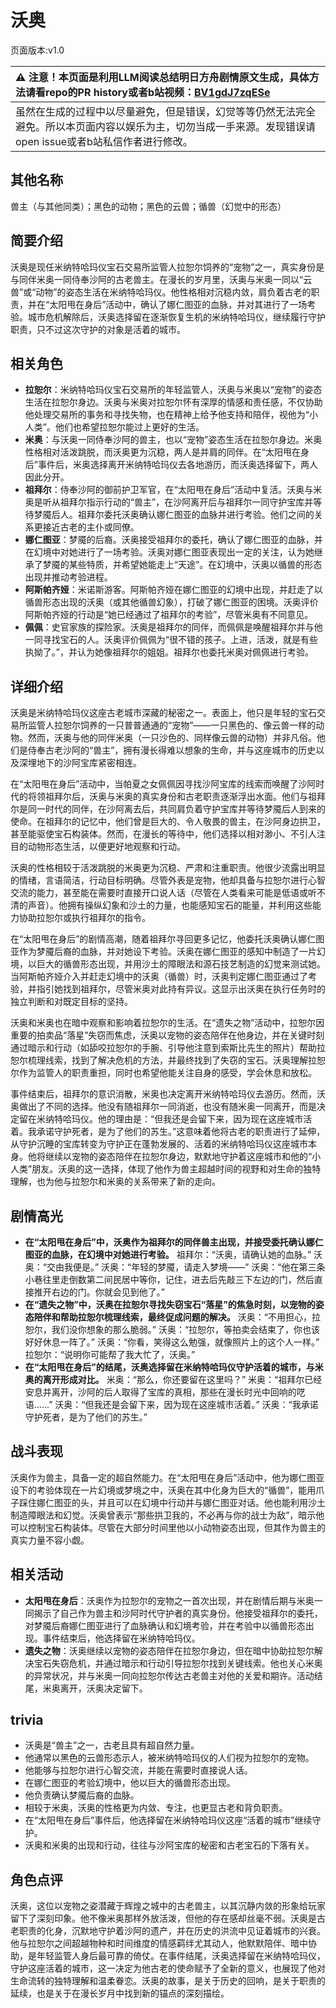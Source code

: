 # 沃奥
页面版本:v1.0
 

| :warning: 注意！本页面是利用LLM阅读总结明日方舟剧情原文生成，具体方法请看repo的PR history或者b站视频：[BV1gdJ7zqESe](https://www.bilibili.com/video/BV1gdJ7zqESe/)         |
|:----------------------------|
| 虽然在生成的过程中以尽量避免，但是错误，幻觉等等仍然无法完全避免。所以本页面内容以娱乐为主，切勿当成一手来源。发现错误请open issue或者b站私信作者进行修改。|



## 其他名称
兽主（与其他同类）；黑色的动物；黑色的云兽；循兽（幻觉中的形态）
## 简要介绍
沃奥是现任米纳特哈玛仪宝石交易所监管人拉恕尔饲养的“宠物”之一，真实身份是与同伴米奥一同侍奉沙阿的古老兽主。在漫长的岁月里，沃奥与米奥一同以“云兽”或“动物”的姿态生活在米纳特哈玛仪。他性格相对沉稳内敛，肩负着古老的职责，并在“太阳甩在身后”活动中，确认了娜仁图亚的血脉，并对其进行了一场考验。城市危机解除后，沃奥选择留在逐渐恢复生机的米纳特哈玛仪，继续履行守护职责，只不过这次守护的对象是活着的城市。
## 相关角色
-   **拉恕尔**：米纳特哈玛仪宝石交易所的年轻监管人，沃奥与米奥以“宠物”的姿态生活在拉恕尔身边。沃奥与米奥对拉恕尔怀有深厚的情感和责任感，不仅协助他处理交易所的事务和寻找失物，也在精神上给予他支持和陪伴，视他为“小人类”。他们也希望拉恕尔能过上更好的生活。
-   **米奥**：与沃奥一同侍奉沙阿的兽主，也以“宠物”姿态生活在拉恕尔身边。米奥性格相对活泼跳脱，而沃奥更为沉稳，两人是并肩的同伴。在“太阳甩在身后”事件后，米奥选择离开米纳特哈玛仪去各地游历，而沃奥选择留下，两人因此分开。
-   **祖拜尔**：侍奉沙阿的御前护卫军官，在“太阳甩在身后”活动中复活。沃奥与米奥是听从祖拜尔指示行动的“兽主”，在沙阿离开后与祖拜尔一同守护宝库并等待梦魇后人。祖拜尔委托沃奥确认娜仁图亚的血脉并进行考验。他们之间的关系更接近古老的主仆或同僚。
-   **娜仁图亚**：梦魇的后裔。沃奥接受祖拜尔的委托，确认了娜仁图亚的血脉，并在幻境中对她进行了一场考验。沃奥对娜仁图亚表现出一定的关注，认为她继承了梦魇的某些特质，并希望她能走上“天途”。在幻境中，沃奥以循兽的形态出现并推动考验进程。
-   **阿斯帕齐娅**：米诺斯游客。阿斯帕齐娅在娜仁图亚的幻境中出现，并赶走了以循兽形态出现的沃奥（或其他循兽幻象），打破了娜仁图亚的困境。沃奥评价阿斯帕齐娅的行动是“她已经通过了祖拜尔的考验”，尽管米奥有不同意见。
-   **佩佩**：史官家族的探险家。沃奥是祖拜尔的同伴，而佩佩是唤醒祖拜尔并与他一同寻找宝石的人。沃奥评价佩佩为“很不错的孩子。上进，活泼，就是有些执拗了。”，并认为她像祖拜尔的姐姐。祖拜尔也委托米奥对佩佩进行考验。
## 详细介绍
沃奥是米纳特哈玛仪这座古老城市深藏的秘密之一。表面上，他只是年轻的宝石交易所监管人拉恕尔饲养的一只普普通通的“宠物”——一只黑色的、像云兽一样的动物。然而，沃奥与他的同伴米奥（一只沙色的、同样像云兽的动物）并非凡俗。他们是侍奉古老沙阿的“兽主”，拥有漫长得难以想象的生命，并与这座城市的历史以及深埋地下的沙阿宝库紧密相连。

在“太阳甩在身后”活动中，当帕夏之女佩佩因寻找沙阿宝库的线索而唤醒了沙阿时代的将领祖拜尔后，沃奥与米奥的真实身份和古老职责逐渐浮出水面。他们与祖拜尔是同一时代的同伴，在沙阿离去后，共同肩负着守护宝库并等待梦魇后人到来的使命。在祖拜尔的记忆中，他们曾是巨大的、令人敬畏的兽主，在沙阿身边拱卫，甚至能驱使宝石构装体。然而，在漫长的等待中，他们选择以相对渺小、不引人注目的动物形态生活，以便更好地观察和行动。

沃奥的性格相较于活泼跳脱的米奥更为沉稳、严肃和注重职责。他很少流露出明显的情绪，言语简洁，行动目标明确。尽管外表是宠物，他却具备与拉恕尔进行心智交流的能力，甚至能在需要时直接开口说人话（尽管在人类看来可能是低语或听不清的声音）。他拥有操纵幻象和沙土的力量，也能感知宝石的能量，并利用这些能力协助拉恕尔或执行祖拜尔的指令。

在“太阳甩在身后”的剧情高潮，随着祖拜尔寻回更多记忆，他委托沃奥确认娜仁图亚作为梦魇后裔的血脉，并对她设下考验。沃奥在娜仁图亚的感知中制造了一片幻境，以巨大的循兽形态出现，并用沙土的障眼法和源石技艺制造的幻觉来测试她。当阿斯帕齐娅介入并赶走幻境中的沃奥（循兽）时，沃奥判定娜仁图亚通过了考验，并指引她找到祖拜尔，尽管米奥对此持有异议。这显示出沃奥在执行任务时的独立判断和对既定目标的坚持。

沃奥和米奥也在暗中观察和影响着拉恕尔的生活。在“遗失之物”活动中，拉恕尔因重要的拍卖品“落星”失窃而焦虑，沃奥以宠物的姿态陪伴在他身边，并在关键时刻通过暗示和行动（如舔咬拉恕尔的手腕、引导他注意到索斯比先生的照片）帮助拉恕尔梳理线索，找到了解决危机的方法，并最终找到了失窃的宝石。沃奥理解拉恕尔作为监管人的职责重担，同时也希望他能关注自身的感受，学会休息和放松。

事件结束后，祖拜尔的意识消散，米奥也决定离开米纳特哈玛仪去游历。然而，沃奥做出了不同的选择。他没有随祖拜尔一同消逝，也没有随米奥一同离开，而是决定留在米纳特哈玛仪。他的理由是：“但我还是会留下来，因为现在这座城市活着。我承诺守护死者，是为了他们的苏生。”这意味着他将古老的职责进行了延伸，从守护沉睡的宝库转变为守护正在蓬勃发展的、活着的米纳特哈玛仪这座城市本身。他将继续以宠物的姿态陪伴在拉恕尔身边，默默地守护着这座城市和他的“小人类”朋友。沃奥的这一选择，体现了他作为兽主超越时间的视野和对生命的独特理解，也为他与拉恕尔和米奥的关系带来了新的走向。
## 剧情高光
*   **在“太阳甩在身后”中，沃奥作为祖拜尔的同伴兽主出现，并接受委托确认娜仁图亚的血脉，在幻境中对她进行考验。**
    祖拜尔：“沃奥，请确认她的血脉。”
    沃奥：“交由我便是。”
    沃奥：“年轻的梦魇，请走入梦境——”
    沃奥：“他在第三条小巷往里走倒数第二间民居中等你，记住，进去后先敲三下左边的门，然后直接推开右边的门。你就会见到他了。”
*   **在“遗失之物”中，沃奥在拉恕尔寻找失窃宝石“落星”的焦急时刻，以宠物的姿态陪伴和帮助拉恕尔梳理线索，最终促成问题的解决。**
    沃奥：“不用担心，拉恕尔，我们没你想象的那么脆弱。”
    沃奥：“拉恕尔，等拍卖会结束了，你也该好好休息一阵了。”
    沃奥：“你看，笑得这么勉强，就像照片上的这个人一样。”
    拉恕尔：“说明你可能帮了我大忙了，沃奥。”
*   **在“太阳甩在身后”的结尾，沃奥选择留在米纳特哈玛仪守护活着的城市，与米奥的离开形成对比。**
    米奥：“那么，你还要留在这里吗？”
    米奥：“祖拜尔已经安息并离开，沙阿的后人取得了宝库的真相，那些在漫长时光中回响的呓语......”
    沃奥：“但我还是会留下来，因为现在这座城市活着。”
    沃奥：“我承诺守护死者，是为了他们的苏生。”
## 战斗表现
沃奥作为兽主，具备一定的超自然能力。在“太阳甩在身后”活动中，他为娜仁图亚设下的考验体现在一片幻境或梦境之中，沃奥在其中化身为巨大的“循兽”，能用爪子踩住娜仁图亚的头，并且可以在幻境中行动并与娜仁图亚对话。他也能利用沙土制造障眼法和幻觉。沃奥曾表示“那些拱卫我的，不必再与你的战士为敌”，暗示他可以控制宝石构装体。尽管在大部分时间里他以小动物姿态出现，但其作为兽主的真实力量不容小觑。
## 相关活动
-   **太阳甩在身后**：沃奥作为拉恕尔的宠物之一首次出现，并在剧情后期与米奥一同揭示了自己作为兽主和沙阿时代守护者的真实身份。他接受祖拜尔的委托，对梦魇后裔娜仁图亚进行了血脉确认和幻境考验，并在考验中以循兽形态出现。事件结束后，他选择留在米纳特哈玛仪。
-   **遗失之物**：沃奥继续以宠物的姿态陪伴在拉恕尔身边，但在暗中协助拉恕尔解决宝石失窃危机，并通过暗示和行动引导拉恕尔找到关键线索。他也关心米奥的异常状况，并与米奥一同向拉恕尔传达古老兽主对他的关爱和期许。活动结尾，米奥离开，沃奥决定留下。
## trivia
*   沃奥是“兽主”之一，古老且具有超自然力量。
*   他通常以黑色的云兽形态示人，被米纳特哈玛仪的人们视为拉恕尔的宠物。
*   他能够与拉恕尔进行心智交流，并能在需要时直接说人话。
*   在娜仁图亚的考验幻境中，他以巨大的循兽形态出现。
*   他负责确认梦魇后裔的血脉。
*   相较于米奥，沃奥的性格更为内敛、专注，也更显古老和背负职责。
*   在“太阳甩在身后”事件后，他选择留在米纳特哈玛仪这座“活着的城市”继续守护。
*   沃奥和米奥的出现和行动，往往与沙阿宝库的秘密和古老宝石的下落有关。
## 角色点评
沃奥，这位以宠物之姿潜藏于辉煌之城中的古老兽主，以其沉静内敛的形象给玩家留下了深刻印象。他不像米奥那样外放活泼，但他的存在感却丝毫不弱。沃奥是古老职责的化身，沉默地守护着沙阿的遗产，并在历史的洪流中见证着城市的兴衰。他与拉恕尔之间超越物种和时间维度的情感羁绊尤其动人，他默默陪伴、暗中协助，是年轻监管人身后最可靠的倚仗。在事件结尾，沃奥选择留在米纳特哈玛仪，守护这座活着的城市，这一决定为他古老的使命赋予了全新的意义，也展现了他对生命流转的独特理解和温柔眷恋。沃奥的故事，是关于历史的回响，是关于职责的延续，也是关于在漫长岁月中找到新的锚点的深刻描绘。